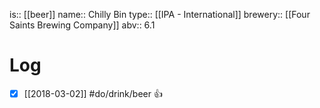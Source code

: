 is:: [[beer]]
name:: Chilly Bin
type:: [[IPA - International]]
brewery:: [[Four Saints Brewing Company]]
abv:: 6.1

# Log
- [x] [[2018-03-02]] #do/drink/beer 👍
